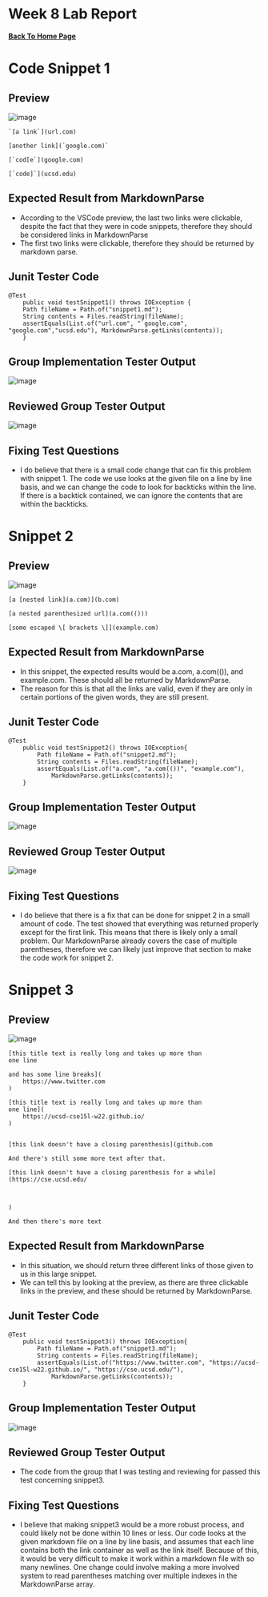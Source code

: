 # Week 8 Lab Report

[__Back To Home Page__](https://russmaster76.github.io/cse15l-lab-reports/)

# Code Snippet 1

## Preview

![image](Lab8pic1.PNG)

```
`[a link`](url.com)

[another link](`google.com)`

[`cod[e`](google.com)

[`code]`](ucsd.edu)
```

## Expected Result from MarkdownParse

- According to the VSCode preview, the last two links were clickable, despite the fact that they were in code snippets, therefore they should be considered links in MarkdownParse
- The first two links were clickable, therefore they should be returned by markdown parse.

## Junit Tester Code

```
@Test
    public void testSnippet1() throws IOException {
    Path fileName = Path.of("snippet1.md");
    String contents = Files.readString(fileName);
    assertEquals(List.of("url.com", "`google.com", "google.com","ucsd.edu"), MarkdownParse.getLinks(contents));
    }
```

## Group Implementation Tester Output

![image](Lab8pic2.PNG)

## Reviewed Group Tester Output

![image](Lab8pic8.PNG)

## Fixing Test Questions

- I do believe that there is a small code change that can fix this problem with snippet 1. The code we use looks at the given file on a line by line basis, and we can change the code to look for backticks within the line. If there is a backtick contained, we can ignore the contents that are within the backticks.

# Snippet 2

## Preview

![image](Lab8pic3.PNG)

```
[a [nested link](a.com)](b.com)

[a nested parenthesized url](a.com(()))

[some escaped \[ brackets \]](example.com)
```

## Expected Result from MarkdownParse

- In this snippet, the expected results would be a.com, a.com(()), and example.com. These should all be returned by MarkdownParse.
- The reason for this is that all the links are valid, even if they are only in certain portions of the given words, they are still present.

## Junit Tester Code

```
@Test
    public void testSnippet2() throws IOException{
        Path fileName = Path.of("snippet2.md");
        String contents = Files.readString(fileName);
        assertEquals(List.of("a.com", "a.com(())", "example.com"),
            MarkdownParse.getLinks(contents));
    }
```

## Group Implementation Tester Output

![image](Lab8pic4.PNG)

## Reviewed Group Tester Output

![image](Lab8pic7.PNG)

## Fixing Test Questions

- I do believe that there is a fix that can be done for snippet 2 in a small amount of code. The test showed that everything was returned properly except for the first link. This means that there is likely only a small problem. Our MarkdownParse already covers the case of multiple parentheses, therefore we can likely just improve that section to make the code work for snippet 2.

# Snippet 3

## Preview

![image](Lab8pic5.PNG)

```
[this title text is really long and takes up more than 
one line

and has some line breaks](
    https://www.twitter.com
)

[this title text is really long and takes up more than 
one line](
    https://ucsd-cse15l-w22.github.io/
)


[this link doesn't have a closing parenthesis](github.com

And there's still some more text after that.

[this link doesn't have a closing parenthesis for a while](https://cse.ucsd.edu/



)

And then there's more text
```

## Expected Result from MarkdownParse

- In this situation, we should return three different links of those given to us in this large snippet.
- We can tell this by looking at the preview, as there are three clickable links in the preview, and these should be returned by MarkdownParse.

## Junit Tester Code

```
@Test
    public void testSnippet3() throws IOException{
        Path fileName = Path.of("snippet3.md");
        String contents = Files.readString(fileName);
        assertEquals(List.of("https://www.twitter.com", "https://ucsd-cse15l-w22.github.io/", "https://cse.ucsd.edu/"),
            MarkdownParse.getLinks(contents));
    }
```

## Group Implementation Tester Output

![image](Lab8pic6.PNG)

## Reviewed Group Tester Output

- The code from the group that I was testing and reviewing for passed this test concerning snippet3.

## Fixing Test Questions

- I believe that making snippet3 would be a more robust process, and could likely not be done within 10 lines or less. Our code looks at the given markdown file on a line by line basis, and assumes that each line contains both the link container as well as the link itself. Because of this, it would be very difficult to make it work within a markdown file with so many newlines. One change could involve making a more involved system to read parentheses matching over multiple indexes in the MarkdownParse array.
